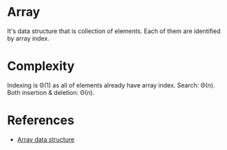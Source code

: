 Array
=====

It's data structure that is collection of elements. Each of them are identified by array index.

# Complexity

Indexing is Θ(1) as all of elements already have array index. Search: Θ(n). Both insertion & deletion: Θ(n).

# References

* [Array data structure](https://en.wikipedia.org/wiki/Array_data_structure)
